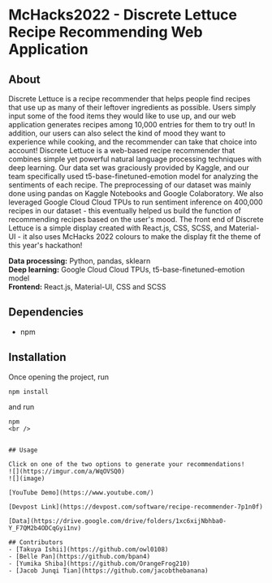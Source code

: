 # McHacks2022 - Discrete Lettuce Recipe Recommending Web Application

## About
Discrete Lettuce is a recipe recommender that helps people find recipes that use up as many of their leftover ingredients as possible. Users simply input some of the food items they would like to use up, and our web application generates recipes among 10,000 entries for them to try out! In addition, our users can also select the kind of mood they want to experience while cooking, and the recommender can take that choice into account! Discrete Lettuce is a web-based recipe recommender that combines simple yet powerful natural language processing techniques with deep learning. Our data set was graciously provided by Kaggle, and our team specifically used t5-base-finetuned-emotion model for analyzing the sentiments of each recipe. The preprocessing of our dataset was mainly done using pandas on Kaggle Notebooks and Google Colaboratory. We also leveraged Google Cloud Cloud TPUs to run sentiment inference on 400,000 recipes in our dataset - this eventually helped us build the function of recommending recipes based on the user's mood. The front end of Discrete Lettuce is a simple display created with React.js, CSS, SCSS, and Material-UI - it also uses McHacks 2022 colours to make the display fit the theme of this year's hackathon!

**Data processing:**  Python, pandas, sklearn <br />
**Deep learning:** Google Cloud Cloud TPUs, t5-base-finetuned-emotion model <br />
**Frontend:** React.js, Material-UI, CSS and SCSS

## Dependencies

- npm

## Installation

Once opening the project, run <br />
```
npm install
```
and run 
```
npm
<br />


## Usage

Click on one of the two options to generate your recommendations!
![](https://imgur.com/a/WqOVSQ0)
![](image)

[YouTube Demo](https://www.youtube.com/)

[Devpost Link](https://devpost.com/software/recipe-recommender-7p1n0f)

[Data](https://drive.google.com/drive/folders/1xc6xijNbhba0-Y_F7QM2b4ODCqGyi1nv)

## Contributors
- [Takuya Ishii](https://github.com/owl0108)
- [Belle Pan](https://github.com/bpan4)
- [Yumika Shiba](https://github.com/OrangeFrog210)
- [Jacob Junqi Tian](https://github.com/jacobthebanana)
